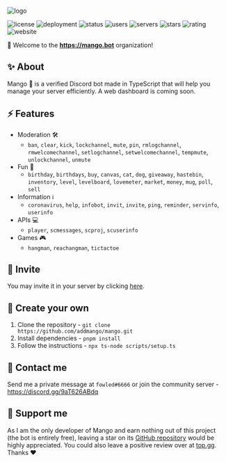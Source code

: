 ![logo](https://user-images.githubusercontent.com/37367577/157241712-865b2909-a499-4138-9f3c-ec6e3dceacbd.png)

![license](https://img.shields.io/github/license/addmango/mango)
![deployment](https://img.shields.io/github/deployments/addmango/website/production?label=deployment&logo=github&logoColor=white)
![status](https://img.shields.io/badge/status-active-success)
![users](https://img.shields.io/badge/dynamic/json?color=blueviolet&label=users&query=message.users&url=https%3A%2F%2Fapi.mango.bot%2Fstats)
![servers](https://img.shields.io/badge/dynamic/json?color=ff69b4&label=servers&query=message.servers&url=https%3A%2F%2Fapi.mango.bot%2Fstats)
![stars](https://img.shields.io/github/stars/addmango/mango)
![rating](https://img.shields.io/badge/rating-4.8%2F5-orange)
![website](https://img.shields.io/badge/website-mango.bot-critical)

👋 Welcome to the **https://mango.bot** organization!

## ✨ About
Mango 🥭 is a verified Discord bot made in TypeScript that will help you manage your server efficiently. A web dashboard is coming soon. 

## ⚡ Features
- Moderation 🛠️
  - `ban`, `clear`, `kick`, `lockchannel`, `mute`, `pin`, `rmlogchannel`, `rmwelcomechannel`, `setlogchannel`, `setwelcomechannel`, `tempmute`, `unlockchannel`, `unmute`
- Fun 🥳
  - `birthday`, `birthdays`, `buy`, `canvas`, `cat`, `dog`, `giveaway`, `hastebin`, `inventory`, `level`, `levelboard`, `lovemeter`, `market`, `money`, `mug`, `poll`, `sell`
- Information ℹ️
  - `coronavirus`, `help`, `infobot`, `invit`, `invite`, `ping`, `reminder`, `servinfo`, `userinfo`
- APIs 💻
  - `player`, `scmessages`, `scproj`, `scuserinfo`
- Games 🎮
  - `hangman`, `reachangman`, `tictactoe`

## 🔗 Invite
You may invite it in your server by clicking [here](https://go.fowled.club/mango).

## 🧪 Create your own
1. Clone the repository - `git clone https://github.com/addmango/mango.git`
2. Install dependencies - `pnpm install`
3. Follow the instructions - `npx ts-node scripts/setup.ts`

## 📝 Contact me
Send me a private message at `fowled#6666` or join the community server - https://discord.gg/9aT626ABdq

## 🌟 Support me
As I am the only developer of Mango and earn nothing out of this project (the bot is entirely free), leaving a star on its [GitHub repository](https://github.com/addmango/mango) would be highly appreciated.
You could also leave a positive review over at [top.gg](https://top.gg/fr/bot/497443144632238090). Thanks ❤️
